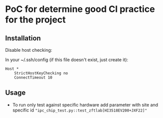 # PoC for determine good CI practice for the project

## Installation

Disable host checking:

In your ~/.ssh/config (if this file doesn't exist, just create it):

```
Host *
    StrictHostKeyChecking no
    ConnectTimeout 10
```

## Usage

* To run only test against specific hardware add parameter with site and
  specific id `"ipc_chip_test.py::test_zftlab[HI3518EV200+JXF22]"`
